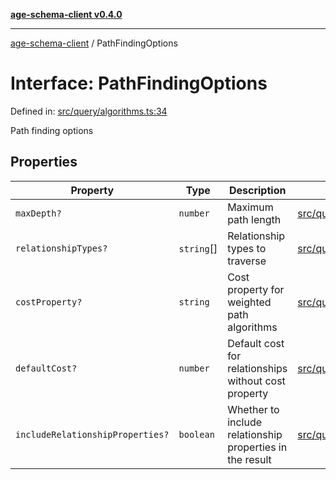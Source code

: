 [**age-schema-client v0.4.0**](../index.md)

***

[age-schema-client](../index.md) / PathFindingOptions

# Interface: PathFindingOptions

Defined in: [src/query/algorithms.ts:34](https://github.com/standardbeagle/ageSchemaClient/blob/main/src/query/algorithms.ts#L34)

Path finding options

## Properties

| Property | Type | Description | Defined in |
| ------ | ------ | ------ | ------ |
| <a id="maxdepth"></a> `maxDepth?` | `number` | Maximum path length | [src/query/algorithms.ts:38](https://github.com/standardbeagle/ageSchemaClient/blob/main/src/query/algorithms.ts#L38) |
| <a id="relationshiptypes"></a> `relationshipTypes?` | `string`[] | Relationship types to traverse | [src/query/algorithms.ts:43](https://github.com/standardbeagle/ageSchemaClient/blob/main/src/query/algorithms.ts#L43) |
| <a id="costproperty"></a> `costProperty?` | `string` | Cost property for weighted path algorithms | [src/query/algorithms.ts:48](https://github.com/standardbeagle/ageSchemaClient/blob/main/src/query/algorithms.ts#L48) |
| <a id="defaultcost"></a> `defaultCost?` | `number` | Default cost for relationships without cost property | [src/query/algorithms.ts:53](https://github.com/standardbeagle/ageSchemaClient/blob/main/src/query/algorithms.ts#L53) |
| <a id="includerelationshipproperties"></a> `includeRelationshipProperties?` | `boolean` | Whether to include relationship properties in the result | [src/query/algorithms.ts:58](https://github.com/standardbeagle/ageSchemaClient/blob/main/src/query/algorithms.ts#L58) |
